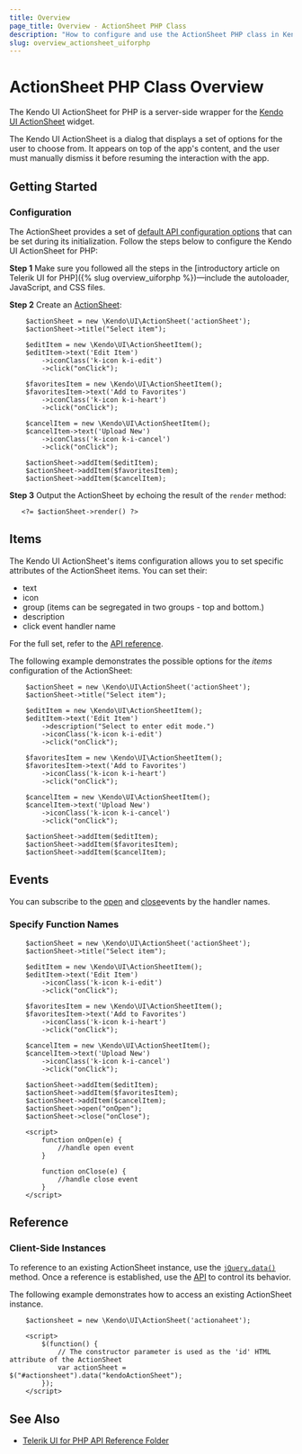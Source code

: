 ```yaml
---
title: Overview
page_title: Overview - ActionSheet PHP Class
description: "How to configure and use the ActionSheet PHP class in Kendo UI."
slug: overview_actionsheet_uiforphp
---
```


# ActionSheet PHP Class Overview

The Kendo UI ActionSheet for PHP is a server-side wrapper for the [Kendo UI ActionSheet](https://demos.telerik.com/kendo-ui/actionsheet/index) widget.

The Kendo UI ActionSheet is a dialog that displays a set of options for the user to choose from. It appears on top of the app's content, and the user must manually dismiss it before resuming the interaction with the app.

## Getting Started

### Configuration

The ActionSheet provides a set of [default API configuration options](/api/php/Kendo/UI/actionsheet) that can be set during its initialization. Follow the steps below to configure the Kendo UI ActionSheet for PHP:

**Step 1** Make sure you followed all the steps in the [introductory article on Telerik UI for PHP]({% slug overview_uiforphp %})&mdash;include the autoloader, JavaScript, and CSS files.

**Step 2** Create an [ActionSheet](/api/php/Kendo/UI/actionsheet):
    
        $actionSheet = new \Kendo\UI\ActionSheet('actionSheet');
        $actionSheet->title("Select item");

        $editItem = new \Kendo\UI\ActionSheetItem();
        $editItem->text('Edit Item')
            ->iconClass('k-icon k-i-edit')
            ->click("onClick");

        $favoritesItem = new \Kendo\UI\ActionSheetItem();
        $favoritesItem->text('Add to Favorites')
            ->iconClass('k-icon k-i-heart')
            ->click("onClick");

        $cancelItem = new \Kendo\UI\ActionSheetItem();
        $cancelItem->text('Upload New')
            ->iconClass('k-icon k-i-cancel')
            ->click("onClick");

        $actionSheet->addItem($editItem);
        $actionSheet->addItem($favoritesItem);
        $actionSheet->addItem($cancelItem);


**Step 3** Output the ActionSheet by echoing the result of the `render` method:

       <?= $actionSheet->render() ?>

## Items

The Kendo UI ActionSheet's items configuration allows you to set specific attributes of the ActionSheet items. You can set their:

- text
- icon
- group (items can be segregated in two groups - top and bottom.)
- description 
- click event handler name

For the full set, refer to the [API reference](api/javascript/ui/actionsheet/configuration/items). 

The following example demonstrates the possible options for the *items* configuration of the ActionSheet: 

        $actionSheet = new \Kendo\UI\ActionSheet('actionSheet');
        $actionSheet->title("Select item");

        $editItem = new \Kendo\UI\ActionSheetItem();
        $editItem->text('Edit Item')
            ->description("Select to enter edit mode.")
            ->iconClass('k-icon k-i-edit')
            ->click("onClick");

        $favoritesItem = new \Kendo\UI\ActionSheetItem();
        $favoritesItem->text('Add to Favorites')
            ->iconClass('k-icon k-i-heart')
            ->click("onClick");

        $cancelItem = new \Kendo\UI\ActionSheetItem();
        $cancelItem->text('Upload New')
            ->iconClass('k-icon k-i-cancel')
            ->click("onClick");

        $actionSheet->addItem($editItem);
        $actionSheet->addItem($favoritesItem);
        $actionSheet->addItem($cancelItem);

## Events

You can subscribe to the [open](/api/javascript/ui/actionsheet/events/open) and [close](/api/javascript/ui/actionsheet/events/close )events by the handler names.

### Specify Function Names

        $actionSheet = new \Kendo\UI\ActionSheet('actionSheet');
        $actionSheet->title("Select item");

        $editItem = new \Kendo\UI\ActionSheetItem();
        $editItem->text('Edit Item')
            ->iconClass('k-icon k-i-edit')
            ->click("onClick");

        $favoritesItem = new \Kendo\UI\ActionSheetItem();
        $favoritesItem->text('Add to Favorites')
            ->iconClass('k-icon k-i-heart')
            ->click("onClick");

        $cancelItem = new \Kendo\UI\ActionSheetItem();
        $cancelItem->text('Upload New')
            ->iconClass('k-icon k-i-cancel')
            ->click("onClick");

        $actionSheet->addItem($editItem);
        $actionSheet->addItem($favoritesItem);
        $actionSheet->addItem($cancelItem);
        $actionSheet->open("onOpen");
        $actionSheet->close("onClose");

        <script>
            function onOpen(e) {
                //handle open event
            }

            function onClose(e) {
                //handle close event
            }
        </script> 


## Reference

### Client-Side Instances

To reference to an existing ActionSheet instance, use the [`jQuery.data()`](https://api.jquery.com/jQuery.data/) method. Once a reference is established, use the [API](/api/javascript/ui/ActionSheet) to control its behavior.

The following example demonstrates how to access an existing ActionSheet instance.

        $actionsheet = new \Kendo\UI\ActionSheet('actionaheet');

        <script>
            $(function() {
                // The constructor parameter is used as the 'id' HTML attribute of the ActionSheet
                var actionSheet = $("#actionsheet").data("kendoActionSheet");
            });
        </script>

## See Also

* [Telerik UI for PHP API Reference Folder](/api/php/Kendo/UI/ActionSheet)
